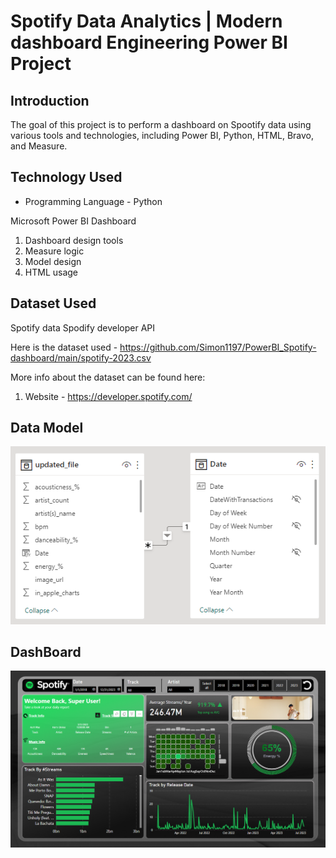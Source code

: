 # Spotify Data Analytics | Modern dashboard Engineering Power BI Project

## Introduction

The goal of this project is to perform a dashboard on Spootify data using various tools and technologies, including Power BI, Python, HTML, Bravo, and Measure.

## Technology Used
- Programming Language - Python

Microsoft Power BI Dashboard
1. Dashboard design tools
2. Measure logic
3. Model design
4. HTML usage


## Dataset Used
Spotify data
Spodify developer API

Here is the dataset used - https://github.com/Simon1197/PowerBI_Spotify-dashboard/main/spotify-2023.csv

More info about the dataset can be found here:
1. Website - https://developer.spotify.com/

## Data Model
![Spotify_data_image](https://github.com/Simon1197/PowerBI_Spotify-dashboard/blob/main/spotify_datamodel.png)


## DashBoard
![Spotify_dashboard](https://github.com/Simon1197/PowerBI_Spotify-dashboard/blob/main/DashBoard_Spotfy.png)

